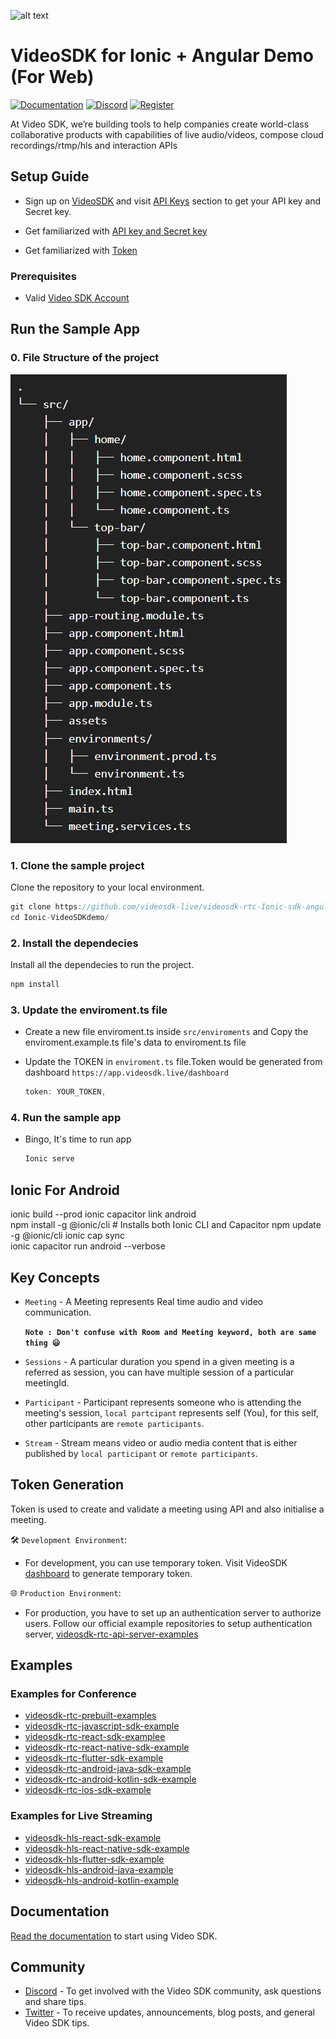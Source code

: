 ![alt text](https://static.videosdk.live/videosdk_logo_website_black.png)
# VideoSDK for Ionic + Angular Demo (For Web)

[![Documentation](https://img.shields.io/badge/Read-Documentation-blue)](https://)
[![Discord](https://img.shields.io/discord/876774498798551130?label=Join%20on%20Discord)](https://discord.gg/kgAvyxtTxv)
[![Register](https://img.shields.io/badge/Contact-Know%20More-blue)](https://app.videosdk.live/signup)

At Video SDK, we’re building tools to help companies create world-class collaborative products with capabilities of live audio/videos, compose cloud recordings/rtmp/hls and interaction APIs

## Setup Guide

- Sign up on [VideoSDK](https://app.videosdk.live/) and visit [API Keys](https://app.videosdk.live/api-keys) section to get your API key and Secret key.

- Get familiarized with [API key and Secret key](https://docs.videosdk.live/flutter/guide/video-and-audio-calling-api-sdk/signup-and-create-api)

- Get familiarized with [Token](https://docs.videosdk.live/flutter/guide/video-and-audio-calling-api-sdk/server-setup)



### Prerequisites

- Valid [Video SDK Account](https://app.videosdk.live/signup)

## Run the Sample App
### 0. File Structure of the project 
![alt text](./src/assets/file_structure.png)
### 1. Clone the sample project

Clone the repository to your local environment.

```js
git clone https://github.com/videosdk-live/videosdk-rtc-Ionic-sdk-angular-example.git
cd Ionic-VideoSDKdemo/
```

### 2. Install the dependecies

Install all the dependecies to run the project.

```js
npm install
```

### 3. Update the enviroment.ts file

- Create a new file enviroment.ts inside `src/enviroments` and Copy the enviroment.example.ts file's data to enviroment.ts file

- Update the TOKEN in `enviroment.ts` file.Token would be generated from dashboard `https://app.videosdk.live/dashboard`

  ```js
  token: YOUR_TOKEN,
  ```

### 4. Run the sample app

- Bingo, It's time to run app

  ```js
  Ionic serve
  ```
## Ionic For Android
ionic build --prod 
ionic capacitor link android  
npm install -g @ionic/cli  # Installs both Ionic CLI and Capacitor
npm update -g @ionic/cli 
ionic cap sync  
 ionic capacitor run android --verbose
## Key Concepts

- `Meeting` - A Meeting represents Real time audio and video communication.

  **`Note : Don't confuse with Room and Meeting keyword, both are same thing 😃`**

- `Sessions` - A particular duration you spend in a given meeting is a referred as session, you can have multiple session of a particular meetingId.
- `Participant` - Participant represents someone who is attending the meeting's session, `local partcipant` represents self (You), for this self, other participants are `remote participants`.
- `Stream` - Stream means video or audio media content that is either published by `local participant` or `remote participants`.



## Token Generation

Token is used to create and validate a meeting using API and also initialise a meeting.

🛠️ `Development Environment`:

- For development, you can use temporary token. Visit VideoSDK [dashboard](https://app.videosdk.live/api-keys) to generate temporary token.

🌐 `Production Environment`:

- For production, you have to set up an authentication server to authorize users. Follow our official example repositories to setup authentication server, [videosdk-rtc-api-server-examples](https://github.com/videosdk-live/videosdk-rtc-api-server-examples)




## Examples

### Examples for Conference

- [videosdk-rtc-prebuilt-examples](https://github.com/videosdk-live/videosdk-rtc-prebuilt-examples)
- [videosdk-rtc-javascript-sdk-example](https://github.com/videosdk-live/videosdk-rtc-javascript-sdk-example)
- [videosdk-rtc-react-sdk-examplee](https://github.com/videosdk-live/videosdk-rtc-react-sdk-example)
- [videosdk-rtc-react-native-sdk-example](https://github.com/videosdk-live/videosdk-rtc-react-native-sdk-example)
- [videosdk-rtc-flutter-sdk-example](https://github.com/videosdk-live/videosdk-rtc-flutter-sdk-example)
- [videosdk-rtc-android-java-sdk-example](https://github.com/videosdk-live/videosdk-rtc-android-java-sdk-example)
- [videosdk-rtc-android-kotlin-sdk-example](https://github.com/videosdk-live/videosdk-rtc-android-kotlin-sdk-example)
- [videosdk-rtc-ios-sdk-example](https://github.com/videosdk-live/videosdk-rtc-ios-sdk-example)

### Examples for Live Streaming

- [videosdk-hls-react-sdk-example](https://github.com/videosdk-live/videosdk-hls-react-sdk-example)
- [videosdk-hls-react-native-sdk-example](https://github.com/videosdk-live/videosdk-hls-react-native-sdk-example)
- [videosdk-hls-flutter-sdk-example](https://github.com/videosdk-live/videosdk-hls-flutter-sdk-example)
- [videosdk-hls-android-java-example](https://github.com/videosdk-live/videosdk-hls-android-java-example)
- [videosdk-hls-android-kotlin-example](https://github.com/videosdk-live/videosdk-hls-android-kotlin-example)

## Documentation

[Read the documentation](https://docs.videosdk.live/) to start using Video SDK.

## Community

- [Discord](https://discord.gg/Gpmj6eCq5u) - To get involved with the Video SDK community, ask questions and share tips.
- [Twitter](https://twitter.com/video_sdk) - To receive updates, announcements, blog posts, and general Video SDK tips.

